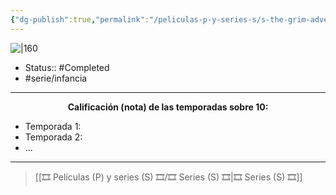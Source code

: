 ```yaml
---
{"dg-publish":true,"permalink":"/peliculas-p-y-series-s/s-the-grim-adventures-of-billy-mandy/"}
---
```



![|160](https://m.media-amazon.com/images/M/MV5BZTY0MmJjOTctZWNlYi00N2UzLThiN2ItYmFjYzJjM2JjMTVlXkEyXkFqcGdeQXVyMTA0MTM5NjI2._V1_SX300.jpg)

- Status:: #Completed 
- #serie/infancia 

---

**<center>Calificación (nota) de las temporadas sobre 10:</center>**

- Temporada 1: 
- Temporada 2: 
- ...

---

> [[🎞️ Películas (P) y series (S) 🎞️/🎞️ Series (S) 🎞️\|🎞️ Series (S) 🎞️]]